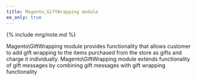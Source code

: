 ```yaml
---
title: Magento_GiftWrapping module
ee_only: true
---
```


{% include mrg/note.md %}

Magento\GiftWrapping module  provides functionality that allows customer to add gift wrapping to the items purchased
from the store as gifts and charge it individually. Magento\GiftWrapping module extends functionality of gift
messages by combining gift messages with gift wrapping functionality
